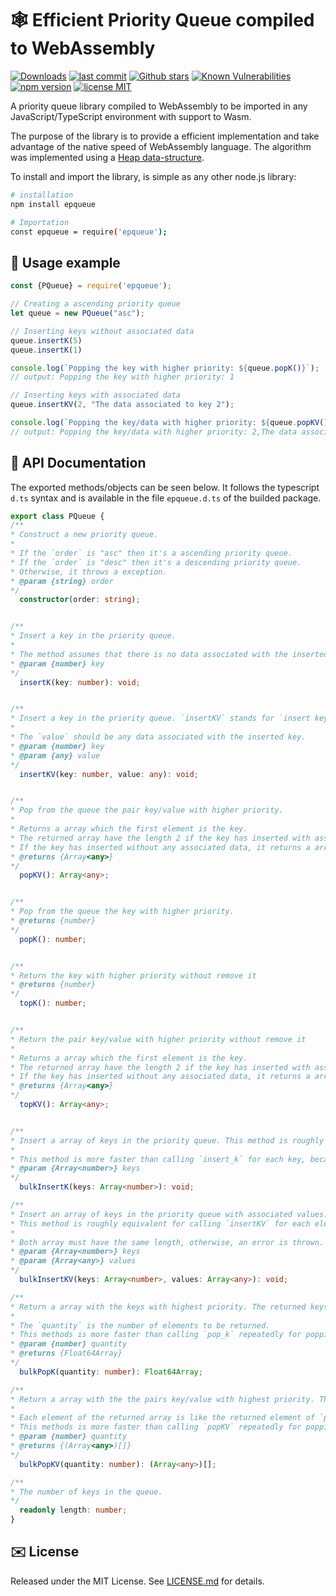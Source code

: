 
# :spider_web: Efficient Priority Queue compiled to WebAssembly

[![Downloads](https://img.shields.io/npm/dt/epqueue.svg)](https://npmjs.com/package/epqueue)
[![last commit](https://img.shields.io/github/last-commit/raulpy271/epqueue.svg)](https://github.com/raulpy271/epqueue)
[![Github stars](https://img.shields.io/github/stars/raulpy271/epqueue.svg)](https://github.com/raulpy271/epqueue)
[![Known Vulnerabilities](https://snyk.io/test/npm/epqueue/badge.svg)](https://snyk.io/test/npm/epqueue)
[![npm version](https://img.shields.io/npm/v/epqueue.svg)](https://npmjs.com/package/epqueue)
[![license MIT](https://img.shields.io/npm/l/epqueue.svg)](https://github.com/raulpy271/epqueue/blob/main/LICENSE)

A priority queue library compiled to WebAssembly to be imported in any JavaScript/TypeScript environment with support to Wasm.

The purpose of the library is to provide a efficient implementation and take advantage of the native speed of WebAssembly language. The algorithm was implemented using a [Heap data-structure](https://www.geeksforgeeks.org/binary-heap/).

To install and import the library, is simple as any other node.js library:

```sh
# installation
npm install epqueue

# Importation
const epqueue = require('epqueue');
```

## :children_crossing: Usage example

```js
const {PQueue} = require('epqueue');

// Creating a ascending priority queue
let queue = new PQueue("asc");

// Inserting keys without associated data
queue.insertK(5)
queue.insertK(1)

console.log(`Popping the key with higher priority: ${queue.popK()}`);
// output: Popping the key with higher priority: 1

// Inserting keys with associated data
queue.insertKV(2, "The data associated to key 2");

console.log(`Popping the key/data with higher priority: ${queue.popKV()}`);
// output: Popping the key/data with higher priority: 2,The data associated to key 2
```

## :scroll: API Documentation

The exported methods/objects can be seen below. It follows the typescript `d.ts` syntax and is available in the file `epqueue.d.ts` of the builded package.

```ts
export class PQueue {
/**
* Construct a new priority queue.
* 
* If the `order` is "asc" then it's a ascending priority queue.
* If the `order` is "desc" then it's a descending priority queue.
* Otherwise, it throws a exception.
* @param {string} order
*/
  constructor(order: string);


/**
* Insert a key in the priority queue.
*
* The method assumes that there is no data associated with the inserted key.
* @param {number} key
*/
  insertK(key: number): void;


/**
* Insert a key in the priority queue. `insertKV` stands for `insert key and value`.
*
* The `value` should be any data associated with the inserted key.
* @param {number} key
* @param {any} value
*/
  insertKV(key: number, value: any): void;


/**
* Pop from the queue the pair key/value with higher priority.
*
* Returns a array which the first element is the key.
* The returned array have the length 2 if the key has inserted with associated data.
* If the key has inserted without any associated data, it returns a array with a single element.
* @returns {Array<any>}
*/
  popKV(): Array<any>;


/**
* Pop from the queue the key with higher priority.
* @returns {number}
*/
  popK(): number;


/**
* Return the key with higher priority without remove it
* @returns {number}
*/
  topK(): number;


/**
* Return the pair key/value with higher priority without remove it
*
* Returns a array which the first element is the key.
* The returned array have the length 2 if the key has inserted with associated data.
* If the key has inserted without any associated data, it returns a array with a single element.
* @returns {Array<any>}
*/
  topKV(): Array<any>;


/**
* Insert a array of keys in the priority queue. This method is roughly equivalent for calling `insert_k` for each element of the array `keys`, but it's more faster. 
*
* This method is more faster than calling `insert_k` for each key, because using this method just only one call to webassembly happens.
* @param {Array<number>} keys
*/
  bulkInsertK(keys: Array<number>): void;

/**
* Insert an array of keys in the priority queue with associated values. The value `values[0]` is associated with the key `keys[0]`, and so on.
* This method is roughly equivalent for calling `insertKV` for each element of the two array `keys` and `values`, but it's more faster. 
*
* Both array must have the same length, otherwise, an error is thrown.
* @param {Array<number>} keys
* @param {Array<any>} values
*/
  bulkInsertKV(keys: Array<number>, values: Array<any>): void;

/**
* Return a array with the keys with highest priority. The returned keys are removed from the Queue.
* 
* The `quantity` is the number of elements to be returned.
* This methods is more faster than calling `pop_k` repeatedly for popping a sequence of keys.
* @param {number} quantity
* @returns {Float64Array}
*/
  bulkPopK(quantity: number): Float64Array;

/**
* Return a array with the the pairs key/value with highest priority. The returned pairs are removed from the Queue.
* 
* Each element of the returned array is like the returned element of `popKV`, so it's a array with two or one element.
* This methods is more faster than calling `popKV` repeatedly for popping a sequence of key/value.
* @param {number} quantity
* @returns {(Array<any>)[]}
*/
  bulkPopKV(quantity: number): (Array<any>)[];

/**
* The number of keys in the queue.
*/
  readonly length: number;
}
```

## :envelope: License

Released under the MIT License. See [LICENSE.md](/LICENSE) for details.
